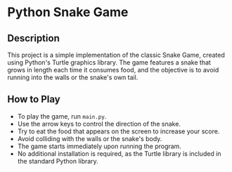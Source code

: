 # Python Snake Game

## Description
This project is a simple implementation of the classic Snake Game, created using Python's Turtle graphics library. The game features a snake that grows in length each time it consumes food, and the objective is to avoid running into the walls or the snake's own tail.

## How to Play
- To play the game, run `main.py`.
- Use the arrow keys to control the direction of the snake.
- Try to eat the food that appears on the screen to increase your score.
- Avoid colliding with the walls or the snake's body.
- The game starts immediately upon running the program.
- No additional installation is required, as the Turtle library is included in the standard Python library.

